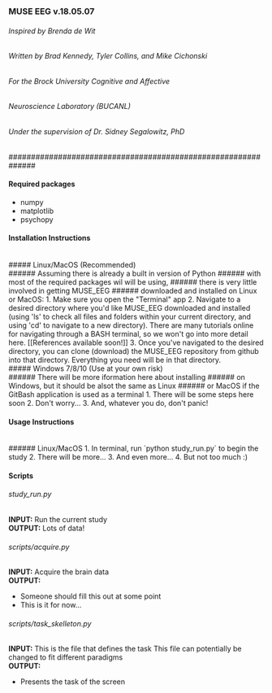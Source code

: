 ### MUSE EEG v.18.05.07  
###### Inspired by Brenda de Wit
###### Written by Brad Kennedy, Tyler Collins, and Mike Cichonski
###### For the Brock University Cognitive and Affective
###### Neuroscience Laboratory (BUCANL) 
###### Under the supervision of Dr. Sidney Segalowitz, PhD
##############################################################

#### Required packages
* numpy
* matplotlib
* psychopy

#### Installation Instructions
<br>
##### Linux/MacOS (Recommended)
<br>
###### Assuming there is already a built in version of Python ###### with most of the required packages wil will be using, ###### there is very little involved in getting MUSE_EEG 
###### downloaded and installed on Linux or MacOS:
1. Make sure you open the "Terminal" app
2. Navigate to a desired directory where you'd like MUSE_EEG downloaded and installed (using 'ls' to check all files and folders within your current directory, and using 'cd' to navigate to a new directory). There are many tutorials online for navigating through a BASH terminal, so we won't go into more detail here. [[References available soon!]]
3. Once you've navigated to the desired directory, you can clone (download) the MUSE_EEG repository from github into that directory. Everything you need will be in that directory.
<br>
##### Windows 7/8/10 (Use at your own risk)
<br>
###### There will be more iformation here about installing
###### on Windows, but it should be alsot the same as Linux
###### or MacOS if the GitBash application is used as a terminal
1. There will be some steps here soon
2. Don't worry...
3. And, whatever you do, don't panic!
<br>

#### Usage Instructions 
<br>
###### Linux/MacOS
1. In terminal, run `python study_run.py` to begin the study 
2. There will be more...
3. And even more...
4. But not too much :)

#### Scripts

###### study_run.py

**INPUT:**
Run the current study
<br>
**OUTPUT:**
Lots of data!

###### scripts/acquire.py

**INPUT:**
Acquire the brain data
<br>
**OUTPUT:** 
* Someone should fill this out at some point
* This is it for now...

###### scripts/task_skelleton.py

**INPUT:**
This is the file that defines the task
This file can potentially be changed to fit different paradigms
<br>
**OUTPUT:**
* Presents the task of the screen
